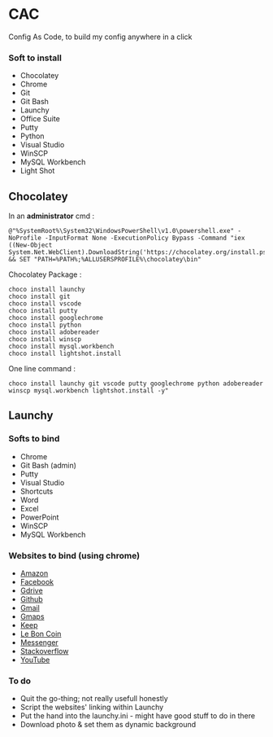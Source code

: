 # CAC
Config As Code, to build my config anywhere in a click

### Soft to install 
* Chocolatey
* Chrome
* Git
* Git Bash
* Launchy
* Office Suite
* Putty
* Python
* Visual Studio
* WinSCP
* MySQL Workbench
* Light Shot

## Chocolatey
In an **administrator** cmd :
```
@"%SystemRoot%\System32\WindowsPowerShell\v1.0\powershell.exe" -NoProfile -InputFormat None -ExecutionPolicy Bypass -Command "iex ((New-Object System.Net.WebClient).DownloadString('https://chocolatey.org/install.ps1'))" && SET "PATH=%PATH%;%ALLUSERSPROFILE%\chocolatey\bin"
```
Chocolatey Package :
``` 
choco install launchy 
choco install git 
choco install vscode 
choco install putty
choco install googlechrome
choco install python
choco install adobereader
choco install winscp
choco install mysql.workbench
choco install lightshot.install
```
One line command :
``` 
choco install launchy git vscode putty googlechrome python adobereader winscp mysql.workbench lightshot.install -y"
```
## Launchy
### Softs to bind
* Chrome
* Git Bash (admin)
* Putty
* Visual Studio
* Shortcuts
* Word
* Excel
* PowerPoint
* WinSCP
* MySQL Workbench

### Websites to bind (using chrome)
* [Amazon](https://www.amazon.fr/)
* [Facebook](https://www.facebook.com/)
* [Gdrive](https://www.google.com/drive/)
* [Github](https://github.com/)
* [Gmail](https://mail.google.com/)
* [Gmaps](https://www.google.com/maps)
* [Keep](http://keep.google.com)
* [Le Bon Coin](https://leboncoin.fr)
* [Messenger](https://messenger.com)
* [Stackoverflow](https://stackoverflow.com)
* [YouTube](https://youtube.com)

### To do

* Quit the go-thing; not really usefull honestly
* Script the websites' linking within Launchy
* Put the hand into the launchy.ini - might have good stuff to do in there
* Download photo & set them as dynamic background

